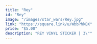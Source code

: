 ```yaml
---
title: "Rey"
id: "Rey"
image: "/images/star_wars/Rey.jpg"
link: "https://square.link/u/WbbPhkBX"
price: "$5.00"
description: "REY VINYL STICKER | 3\""
---
```

